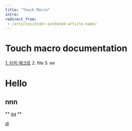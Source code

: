 ```yaml
---
title: "Touch Macro"
intro:
redirect_from:
 - /articles/older-outdated-article-name/
---
```

# Touch macro documentation
[1. 터치 매크로](about_touchmacro.md)
2. file
3. ee
# Hello
## nnn
** gg **

[dl](https://touchmacro.github.io/Download/forKIM.tmc.zip "download")
